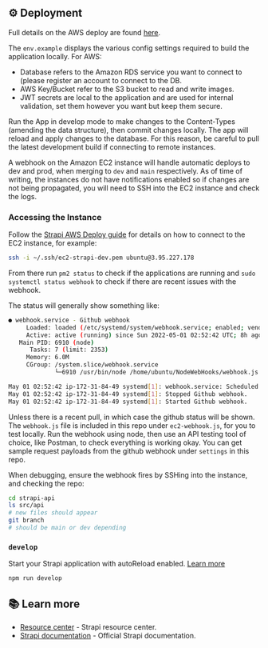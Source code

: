 ## ⚙️ Deployment

Full details on the AWS deploy are found [here](https://www.notion.so/jordaniza/Strapi-AWS-Setup-1caebcd1610943be9cd625ea4c1104e2).

The `env.example` displays the various config settings required to build the application locally. For AWS:
- Database refers to the Amazon RDS service you want to connect to (please register an account to connect to the DB.
- AWS Key/Bucket refer to the S3 bucket to read and write images.
- JWT secrets are local to the application and are used for internal validation, set them however you want but keep them secure. 

Run the App in develop mode to make changes to the Content-Types (amending the data structure), then commit changes locally. The app will reload and apply changes to the database. For this reason, be careful to pull the latest development build if connecting to remote instances.

A webhook on the Amazon EC2 instance will handle automatic deploys to dev and prod, when merging to `dev` and `main` respectively. As of time of writing, the instances do not have notifications enabled so if changes are not being propagated, you will need to SSH into the EC2 instance and check the logs.

### Accessing the Instance

Follow the [Strapi AWS Deploy guide](https://docs.strapi.io/developer-docs/latest/setup-deployment-guides/deployment/hosting-guides/amazon-aws.html#configure-ec2-as-a-node-js-server) for details on how to connect to the EC2 instance, for example:

```sh
ssh -i ~/.ssh/ec2-strapi-dev.pem ubuntu@3.95.227.178
```

From there run `pm2 status` to check if the applications are running and `sudo systemctl status webhook` to check if there are recent issues with the webhook.

The status will generally show something like: 

```sh
● webhook.service - Github webhook
     Loaded: loaded (/etc/systemd/system/webhook.service; enabled; vendor preset: enabled)
     Active: active (running) since Sun 2022-05-01 02:52:42 UTC; 8h ago
   Main PID: 6910 (node)
      Tasks: 7 (limit: 2353)
     Memory: 6.0M
     CGroup: /system.slice/webhook.service
             └─6910 /usr/bin/node /home/ubuntu/NodeWebHooks/webhook.js

May 01 02:52:42 ip-172-31-84-49 systemd[1]: webhook.service: Scheduled restart job, restart counter is at 7.
May 01 02:52:42 ip-172-31-84-49 systemd[1]: Stopped Github webhook.
May 01 02:52:42 ip-172-31-84-49 systemd[1]: Started Github webhook.
```

Unless there is a recent pull, in which case the github status will be shown. The `webhook.js` file is included in this repo under `ec2-webhook.js`, for you to test locally. Run the webhook using node, then use an API testing tool of choice, like Postman, to check everything is working okay. You can get sample request payloads from the github webhook under `settings` in this repo.

When debugging, ensure the webhook fires by SSHing into the instance, and checking the repo:
```sh
cd strapi-api
ls src/api
# new files should appear
git branch
# should be main or dev depending
```

### `develop`

Start your Strapi application with autoReload enabled. [Learn more](https://docs.strapi.io/developer-docs/latest/developer-resources/cli/CLI.html#strapi-develop)

```
npm run develop
```

## 📚 Learn more

- [Resource center](https://strapi.io/resource-center) - Strapi resource center.
- [Strapi documentation](https://docs.strapi.io) - Official Strapi documentation.


